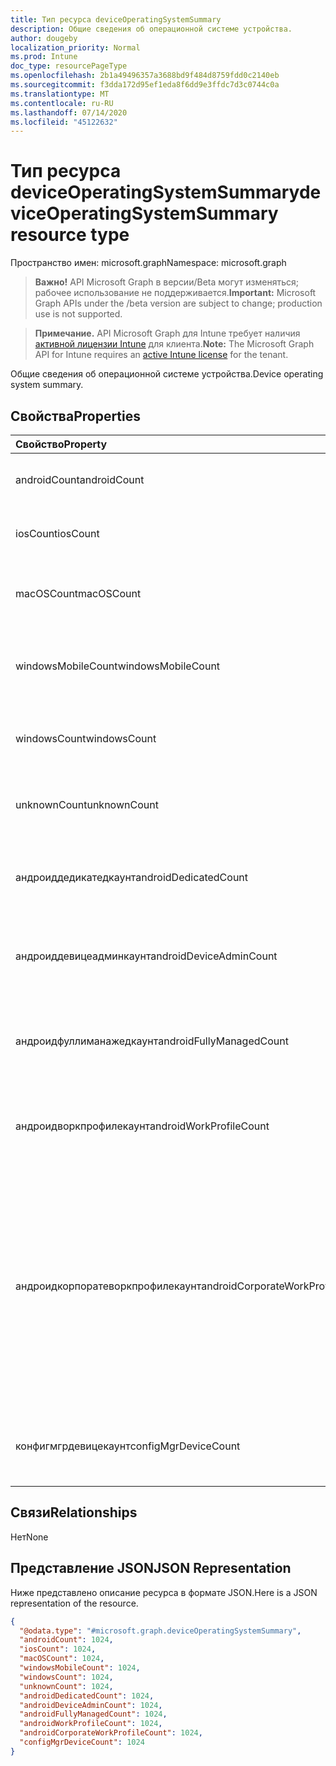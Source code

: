 ```yaml
---
title: Тип ресурса deviceOperatingSystemSummary
description: Общие сведения об операционной системе устройства.
author: dougeby
localization_priority: Normal
ms.prod: Intune
doc_type: resourcePageType
ms.openlocfilehash: 2b1a49496357a3688bd9f484d8759fdd0c2140eb
ms.sourcegitcommit: f3dda172d95ef1eda8f6dd9e3ffdc7d3c0744c0a
ms.translationtype: MT
ms.contentlocale: ru-RU
ms.lasthandoff: 07/14/2020
ms.locfileid: "45122632"
---
```

# <a name="deviceoperatingsystemsummary-resource-type"></a><span data-ttu-id="a0b91-103">Тип ресурса deviceOperatingSystemSummary</span><span class="sxs-lookup"><span data-stu-id="a0b91-103">deviceOperatingSystemSummary resource type</span></span>

<span data-ttu-id="a0b91-104">Пространство имен: microsoft.graph</span><span class="sxs-lookup"><span data-stu-id="a0b91-104">Namespace: microsoft.graph</span></span>

> <span data-ttu-id="a0b91-105">**Важно!** API Microsoft Graph в версии/Beta могут изменяться; рабочее использование не поддерживается.</span><span class="sxs-lookup"><span data-stu-id="a0b91-105">**Important:** Microsoft Graph APIs under the /beta version are subject to change; production use is not supported.</span></span>

> <span data-ttu-id="a0b91-106">**Примечание.** API Microsoft Graph для Intune требует наличия [активной лицензии Intune](https://go.microsoft.com/fwlink/?linkid=839381) для клиента.</span><span class="sxs-lookup"><span data-stu-id="a0b91-106">**Note:** The Microsoft Graph API for Intune requires an [active Intune license](https://go.microsoft.com/fwlink/?linkid=839381) for the tenant.</span></span>

<span data-ttu-id="a0b91-107">Общие сведения об операционной системе устройства.</span><span class="sxs-lookup"><span data-stu-id="a0b91-107">Device operating system summary.</span></span>

## <a name="properties"></a><span data-ttu-id="a0b91-108">Свойства</span><span class="sxs-lookup"><span data-stu-id="a0b91-108">Properties</span></span>
|<span data-ttu-id="a0b91-109">Свойство</span><span class="sxs-lookup"><span data-stu-id="a0b91-109">Property</span></span>|<span data-ttu-id="a0b91-110">Тип</span><span class="sxs-lookup"><span data-stu-id="a0b91-110">Type</span></span>|<span data-ttu-id="a0b91-111">Описание</span><span class="sxs-lookup"><span data-stu-id="a0b91-111">Description</span></span>|
|:---|:---|:---|
|<span data-ttu-id="a0b91-112">androidCount</span><span class="sxs-lookup"><span data-stu-id="a0b91-112">androidCount</span></span>|<span data-ttu-id="a0b91-113">Int32</span><span class="sxs-lookup"><span data-stu-id="a0b91-113">Int32</span></span>|<span data-ttu-id="a0b91-114">Количество устройств с Android.</span><span class="sxs-lookup"><span data-stu-id="a0b91-114">Number of android device count.</span></span>|
|<span data-ttu-id="a0b91-115">iosCount</span><span class="sxs-lookup"><span data-stu-id="a0b91-115">iosCount</span></span>|<span data-ttu-id="a0b91-116">Int32</span><span class="sxs-lookup"><span data-stu-id="a0b91-116">Int32</span></span>|<span data-ttu-id="a0b91-117">Количество устройств с iOS.</span><span class="sxs-lookup"><span data-stu-id="a0b91-117">Number of iOS device count.</span></span>|
|<span data-ttu-id="a0b91-118">macOSCount</span><span class="sxs-lookup"><span data-stu-id="a0b91-118">macOSCount</span></span>|<span data-ttu-id="a0b91-119">Int32</span><span class="sxs-lookup"><span data-stu-id="a0b91-119">Int32</span></span>|<span data-ttu-id="a0b91-120">Количество устройств с Mac OS X.</span><span class="sxs-lookup"><span data-stu-id="a0b91-120">Number of Mac OS X device count.</span></span>|
|<span data-ttu-id="a0b91-121">windowsMobileCount</span><span class="sxs-lookup"><span data-stu-id="a0b91-121">windowsMobileCount</span></span>|<span data-ttu-id="a0b91-122">Int32</span><span class="sxs-lookup"><span data-stu-id="a0b91-122">Int32</span></span>|<span data-ttu-id="a0b91-123">Количество мобильных устройств с Windows.</span><span class="sxs-lookup"><span data-stu-id="a0b91-123">Number of Windows mobile device count.</span></span>|
|<span data-ttu-id="a0b91-124">windowsCount</span><span class="sxs-lookup"><span data-stu-id="a0b91-124">windowsCount</span></span>|<span data-ttu-id="a0b91-125">Int32</span><span class="sxs-lookup"><span data-stu-id="a0b91-125">Int32</span></span>|<span data-ttu-id="a0b91-126">Количество устройств с Windows.</span><span class="sxs-lookup"><span data-stu-id="a0b91-126">Number of Windows device count.</span></span>|
|<span data-ttu-id="a0b91-127">unknownCount</span><span class="sxs-lookup"><span data-stu-id="a0b91-127">unknownCount</span></span>|<span data-ttu-id="a0b91-128">Int32</span><span class="sxs-lookup"><span data-stu-id="a0b91-128">Int32</span></span>|<span data-ttu-id="a0b91-129">Количество неизвестных устройств.</span><span class="sxs-lookup"><span data-stu-id="a0b91-129">Number of unknown device count.</span></span>|
|<span data-ttu-id="a0b91-130">андроиддедикатедкаунт</span><span class="sxs-lookup"><span data-stu-id="a0b91-130">androidDedicatedCount</span></span>|<span data-ttu-id="a0b91-131">Int32</span><span class="sxs-lookup"><span data-stu-id="a0b91-131">Int32</span></span>|<span data-ttu-id="a0b91-132">Количество выделенных устройств с Android.</span><span class="sxs-lookup"><span data-stu-id="a0b91-132">Number of dedicated Android devices.</span></span>|
|<span data-ttu-id="a0b91-133">андроиддевицеадминкаунт</span><span class="sxs-lookup"><span data-stu-id="a0b91-133">androidDeviceAdminCount</span></span>|<span data-ttu-id="a0b91-134">Int32</span><span class="sxs-lookup"><span data-stu-id="a0b91-134">Int32</span></span>|<span data-ttu-id="a0b91-135">Число устройств с Android для администрирования устройств.</span><span class="sxs-lookup"><span data-stu-id="a0b91-135">Number of device admin Android devices.</span></span>|
|<span data-ttu-id="a0b91-136">андроидфуллиманажедкаунт</span><span class="sxs-lookup"><span data-stu-id="a0b91-136">androidFullyManagedCount</span></span>|<span data-ttu-id="a0b91-137">Int32</span><span class="sxs-lookup"><span data-stu-id="a0b91-137">Int32</span></span>|<span data-ttu-id="a0b91-138">Количество полностью управляемых устройств с Android.</span><span class="sxs-lookup"><span data-stu-id="a0b91-138">Number of fully managed Android devices.</span></span>|
|<span data-ttu-id="a0b91-139">андроидворкпрофилекаунт</span><span class="sxs-lookup"><span data-stu-id="a0b91-139">androidWorkProfileCount</span></span>|<span data-ttu-id="a0b91-140">Int32</span><span class="sxs-lookup"><span data-stu-id="a0b91-140">Int32</span></span>|<span data-ttu-id="a0b91-141">Количество устройств с Android в рабочем профиле.</span><span class="sxs-lookup"><span data-stu-id="a0b91-141">Number of work profile Android devices.</span></span>|
|<span data-ttu-id="a0b91-142">андроидкорпоратеворкпрофилекаунт</span><span class="sxs-lookup"><span data-stu-id="a0b91-142">androidCorporateWorkProfileCount</span></span>|<span data-ttu-id="a0b91-143">Int32</span><span class="sxs-lookup"><span data-stu-id="a0b91-143">Int32</span></span>|<span data-ttu-id="a0b91-144">Количество устройств с Android для корпоративных профилей рабочих профилей.</span><span class="sxs-lookup"><span data-stu-id="a0b91-144">The count of Corporate work profile Android devices.</span></span> <span data-ttu-id="a0b91-145">Также называется корпоративным владельцем.</span><span class="sxs-lookup"><span data-stu-id="a0b91-145">Also known as Corporate Owned Personally Enabled (COPE).</span></span> <span data-ttu-id="a0b91-146">Допустимые значения: от 1 до 2147483647</span><span class="sxs-lookup"><span data-stu-id="a0b91-146">Valid values -1 to 2147483647</span></span>|
|<span data-ttu-id="a0b91-147">конфигмгрдевицекаунт</span><span class="sxs-lookup"><span data-stu-id="a0b91-147">configMgrDeviceCount</span></span>|<span data-ttu-id="a0b91-148">Int32</span><span class="sxs-lookup"><span data-stu-id="a0b91-148">Int32</span></span>|<span data-ttu-id="a0b91-149">Количество управляемых устройств ConfigMgr.</span><span class="sxs-lookup"><span data-stu-id="a0b91-149">Number of ConfigMgr managed devices.</span></span>|

## <a name="relationships"></a><span data-ttu-id="a0b91-150">Связи</span><span class="sxs-lookup"><span data-stu-id="a0b91-150">Relationships</span></span>
<span data-ttu-id="a0b91-151">Нет</span><span class="sxs-lookup"><span data-stu-id="a0b91-151">None</span></span>

## <a name="json-representation"></a><span data-ttu-id="a0b91-152">Представление JSON</span><span class="sxs-lookup"><span data-stu-id="a0b91-152">JSON Representation</span></span>
<span data-ttu-id="a0b91-153">Ниже представлено описание ресурса в формате JSON.</span><span class="sxs-lookup"><span data-stu-id="a0b91-153">Here is a JSON representation of the resource.</span></span>
<!-- {
  "blockType": "resource",
  "@odata.type": "microsoft.graph.deviceOperatingSystemSummary"
}
-->
``` json
{
  "@odata.type": "#microsoft.graph.deviceOperatingSystemSummary",
  "androidCount": 1024,
  "iosCount": 1024,
  "macOSCount": 1024,
  "windowsMobileCount": 1024,
  "windowsCount": 1024,
  "unknownCount": 1024,
  "androidDedicatedCount": 1024,
  "androidDeviceAdminCount": 1024,
  "androidFullyManagedCount": 1024,
  "androidWorkProfileCount": 1024,
  "androidCorporateWorkProfileCount": 1024,
  "configMgrDeviceCount": 1024
}
```




